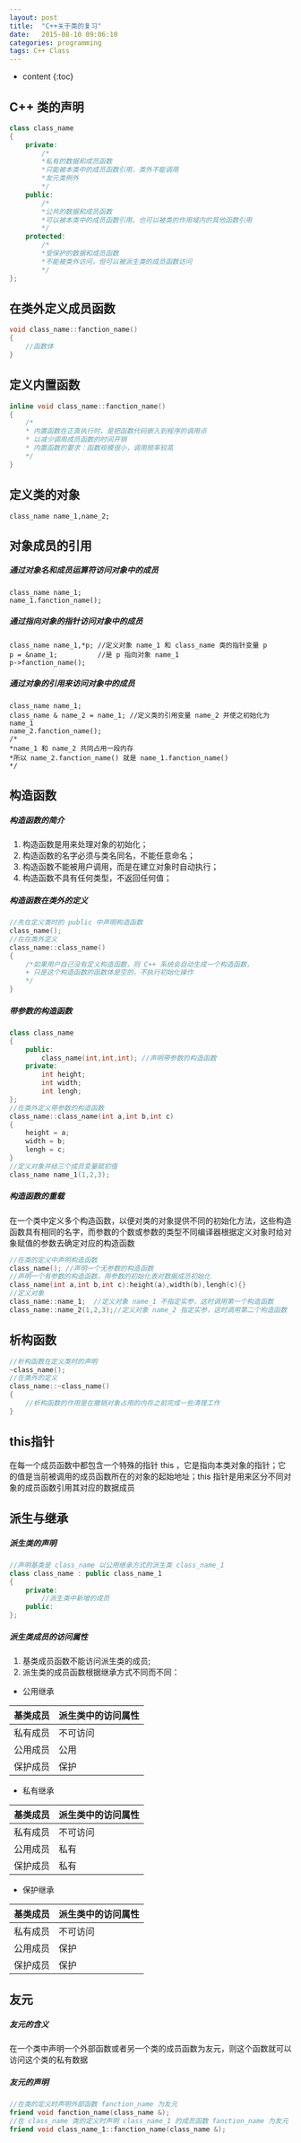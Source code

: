 ```yaml
---
layout: post
title:  "C++关于类的复习"
date:   2015-08-10 09:06:10
categories: programming
tags: C++ Class
---
```


* content
{:toc}

## C++ 类的声明

```c++
class class_name  
{  
    private:  
        /* 
        *私有的数据和成员函数 
        *只能被本类中的成员函数引用，类外不能调用 
        *友元类例外 
        */  
    public:  
        /* 
        *公共的数据和成员函数 
        *可以被本类中的成员函数引用，也可以被类的作用域内的其他函数引用 
        */  
    protected:  
        /* 
        *受保护的数据和成员函数 
        *不能被类外访问，但可以被派生类的成员函数访问 
        */  
};  
```
## 在类外定义成员函数
```c++
void class_name::fanction_name()  
{  
    //函数体  
} 
```

## 定义内置函数
```c++
inline void class_name::fanction_name()  
{  
    /* 
    * 内置函数在正真执行时，是把函数代码嵌入到程序的调用点 
    * 以减少调用成员函数的时间开销 
    * 内置函数的要求：函数规模很小，调用频率较高 
    */  
} 
```

## 定义类的对象

    class_name name_1,name_2;


## 对象成员的引用

##### 通过对象名和成员运算符访问对象中的成员  

    class_name name_1;  
    name_1.fanction_name();  
  
##### 通过指向对象的指针访问对象中的成员 

    class_name name_1,*p; //定义对象 name_1 和 class_name 类的指针变量 p  
    p = &name_1;          //是 p 指向对象 name_1  
    p->fanction_name();  
  
##### 通过对象的引用来访问对象中的成员 

    class_name name_1;  
    class_name & name_2 = name_1; //定义类的引用变量 name_2 并使之初始化为 name_1  
    name_2.fanction_name();         
    /* 
    *name_1 和 name_2 共同占用一段内存 
    *所以 name_2.fanction_name() 就是 name_1.fanction_name() 
    */


## 构造函数

##### 构造函数的简介
1. 构造函数是用来处理对象的初始化；
2. 构造函数的名字必须与类名同名，不能任意命名；  
3. 构造函数不能被用户调用，而是在建立对象时自动执行；  
4. 构造函数不具有任何类型，不返回任何值；  
  
##### 构造函数在类外的定义 

```c++
//先在定义类时的 public 中声明构造函数  
class_name();  
//在在类外定义  
class_name::class_name()  
{  
    /*如果用户自己没有定义构造函数，则 C++ 系统会自动生成一个构造函数， 
    + 只是这个构造函数的函数体是空的，不执行初始化操作 
    */  
}  
```

##### 带参数的构造函数  

```c++
class class_name  
{  
    public:  
        class_name(int,int,int); //声明带参数的构造函数  
    private:  
        int height;  
        int width;  
        int lengh;  
};  
//在类外定义带参数的构造函数  
class_name::class_name(int a,int b,int c)  
{  
    height = a;  
    width = b;  
    lengh = c;  
}  
//定义对象并给三个成员变量赋初值  
class_name name_1(1,2,3);  
```

##### 构造函数的重载  
在一个类中定义多个构造函数，以便对类的对象提供不同的初始化方法，这些构造函数具有相同的名字，而参数的个数或参数的类型不同编译器根据定义对象时给对象赋值的参数去确定对应的构造函数  

```c++
//在类的定义中声明构造函数  
class_name(); //声明一个无参数的构造函数  
//声明一个有参数的构造函数，用参数的初始化表对数据成员初始化  
class_name(int a,int b,int c):height(a),width(b),lengh(c){}  
//定义对象  
class_name::name_1;  //定义对象 name_1 不指定实参，这时调用第一个构造函数  
class_name::name_2(1,2,3);//定义对象 name_2 指定实参，这时调用第二个构造函数 
```

## 析构函数
```c++
//析构函数在定义类时的声明  
~class_name();  
//在类外的定义  
class_name::~class_name()  
{  
    //析构函数的作用是在撤销对象占用的内存之前完成一些清理工作  
} 
```

## this指针
在每一个成员函数中都包含一个特殊的指针 this ，它是指向本类对象的指针；它的值是当前被调用的成员函数所在的对象的起始地址；this 指针是用来区分不同对象的成员函数引用其对应的数据成员


## 派生与继承

##### 派生类的声明

```c++
//声明基类是 class_name 以公用继承方式的派生类 class_name_1
class class_name : public class_name_1
{
    private:
        //派生类中新增的成员
    public:
};
```

##### 派生类成员的访问属性  
1. 基类成员函数不能访问派生类的成员;  
2. 派生类的成员函数根据继承方式不同而不同：  

* 公用继承  

基类成员 | 派生类中的访问属性
---|---
私有成员 | 不可访问
公用成员 | 公用
保护成员 | 保护
 
* 私有继承  

基类成员 | 派生类中的访问属性  
---|---
私有成员 | 不可访问  
公用成员 | 私有  
保护成员 | 私有  

* 保护继承 
 
基类成员 | 派生类中的访问属性  
---|---
私有成员 | 不可访问  
公用成员 | 保护  
保护成员 | 保护  

## 友元

##### 友元的含义
在一个类中声明一个外部函数或者另一个类的成员函数为友元，则这个函数就可以访问这个类的私有数据


##### 友元的声明
```c++
//在类的定义时声明外部函数 fanction_name 为友元 
friend void fanction_name(class_name &);  
//在 class_name 类的定义时声明 class_name_1 的成员函数 fanction_name 为友元  
friend void class_name_1::fanction_name(class_name &);
```